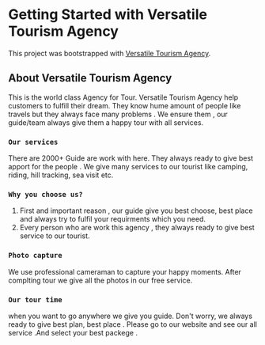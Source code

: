 # Getting Started with Versatile Tourism Agency

This project was bootstrapped with [Versatile Tourism Agency](https://versatile-tourism-agency.web.app/).

## About Versatile Tourism Agency

This is the world class Agency for Tour. Versatile Tourism Agency help customers to fulfill their dream. They know hume amount of people like travels but they always face many problems . We ensure them , our guide/team always give them a happy tour with all services.
### `Our services`

There are 2000+ Guide are work with here. They always ready to give best apport for the people . We give many services to our tourist like camping, riding, hill tracking, sea visit etc.

### `Why you choose us?`

1. First and important reason , our guide give you best choose, best place and always try to fulfil your requirments which you need. 
2. Every person who are work this  agency , they always ready to give best service to our tourist. 

### `Photo capture`

We use professional cameraman to capture your happy moments. After complting tour we give all the photos in our free service. 

### `Our tour time`

when you want to go anywhere we give you guide. Don't worry, we always ready to give best plan, best place . Please go to our website and see our all service .And select your best packege .
